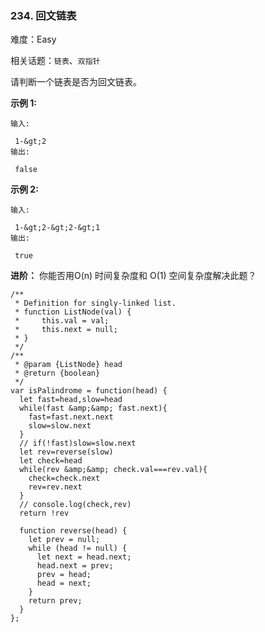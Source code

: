 ### 234. 回文链表

难度：Easy

相关话题：`链表`、`双指针`

请判断一个链表是否为回文链表。



 **示例 1:** 





```
输入:

 1-&gt;2
输出:

 false
```

 **示例 2:** 





```
输入:

 1-&gt;2-&gt;2-&gt;1
输出:

 true

```

 **进阶：** 
你能否用O(n) 时间复杂度和 O(1) 空间复杂度解决此题？




```
/**
 * Definition for singly-linked list.
 * function ListNode(val) {
 *     this.val = val;
 *     this.next = null;
 * }
 */
/**
 * @param {ListNode} head
 * @return {boolean}
 */
var isPalindrome = function(head) {
  let fast=head,slow=head
  while(fast &amp;&amp; fast.next){
    fast=fast.next.next
    slow=slow.next
  }
  // if(!fast)slow=slow.next
  let rev=reverse(slow)
  let check=head
  while(rev &amp;&amp; check.val===rev.val){
    check=check.next
    rev=rev.next
  }
  // console.log(check,rev)
  return !rev

  function reverse(head) {
    let prev = null;
    while (head != null) {
      let next = head.next;
      head.next = prev;
      prev = head;
      head = next;
    }
    return prev;
  }
};



```

